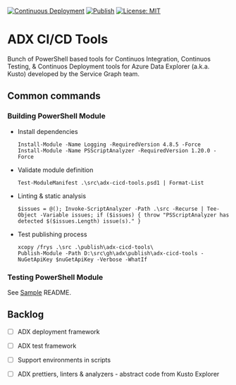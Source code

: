 [![Continuous Deployment](https://github.com/microsoftservicegraph/adx-cicd-tools/actions/workflows/ci.yml/badge.svg?branch=master)](https://github.com/microsoftservicegraph/adx-cicd-tools/actions/workflows/ci.yml) [![Publish](https://github.com/microsoftservicegraph/adx-cicd-tools/actions/workflows/publish.yml/badge.svg?branch=master)](https://github.com/microsoftservicegraph/adx-cicd-tools/actions/workflows/publish.yml) [![License: MIT](https://img.shields.io/badge/License-MIT-yellow.svg)](https://opensource.org/licenses/MIT)

# ADX CI/CD Tools

Bunch of PowerShell based tools for Continuos Integration, Continuos Testing, & Continuos Deployment tools for Azure Data Explorer (a.k.a. Kusto) developed by the Service Graph team.

## Common commands

### Building PowerShell Module

- Install dependencies
  ```
  Install-Module -Name Logging -RequiredVersion 4.8.5 -Force
  Install-Module -Name PSScriptAnalyzer -RequiredVersion 1.20.0 -Force
  ```
- Validate module definition
  ```
  Test-ModuleManifest .\src\adx-cicd-tools.psd1 | Format-List
  ```
- Linting & static analysis
  ```
  $issues = @(); Invoke-ScriptAnalyzer -Path .\src -Recurse | Tee-Object -Variable issues; if ($issues) { throw "PSScriptAnalyzer has detected $($issues.Length) issue(s)." }
  ```
- Test publishing process
  ```
  xcopy /frys .\src .\publish\adx-cicd-tools\
  Publish-Module -Path D:\src\gh\adx\publish\adx-cicd-tools -NuGetApiKey $nuGetApiKey -Verbose -WhatIf
  ```

### Testing PowerShell Module

See [Sample](./sample/README.md) README.

## Backlog

- [ ] ADX deployment framework
- [ ] ADX test framework
- [ ] Support environments in scripts
- [ ] ADX prettiers, linters & analyzers - abstract code from Kusto Explorer

